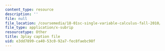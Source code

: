 ```yaml
---
content_type: resource
description: ''
file: null
file_location: /coursemedia/18-01sc-single-variable-calculus-fall-2010/e3dd7899ca4053c092a7fec8faebc98f_bnhIRhnBa1A.vtt
file_type: application/x-subrip
resourcetype: Other
title: 3play caption file
uid: e3dd7899-ca40-53c0-92a7-fec8faebc98f
---
```

